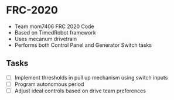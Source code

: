 # FRC-2020
- Team mom7406 FRC 2020 Code
- Based on TimedRobot framework
- Uses mecanum drivetrain
- Performs both Control Panel and Generator Switch tasks


## Tasks
- [ ] Implement thresholds in pull up mechanism using switch inputs
- [ ] Program autonomous period
- [ ] Adjust ideal controls based on drive team preferences
